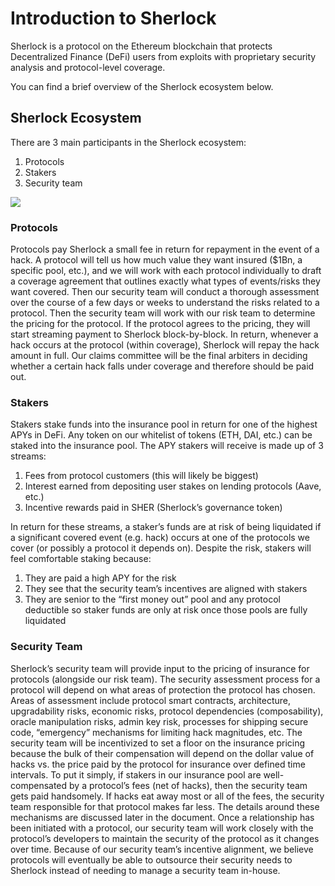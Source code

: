 # Introduction to Sherlock

Sherlock is a protocol on the Ethereum blockchain that protects Decentralized Finance (DeFi) users from exploits with proprietary security analysis and protocol-level coverage.

You can find a brief overview of the Sherlock ecosystem below.

## Sherlock Ecosystem

There are 3 main participants in the Sherlock ecosystem:

1. Protocols
2. Stakers
3. Security team

![](https://i.imgur.com/g42VSva.png)

### Protocols
Protocols pay Sherlock a small fee in return for repayment in the event of a hack. A protocol will tell us how much value they want insured ($1Bn, a specific pool, etc.), and we will work with each protocol individually to draft a coverage agreement that outlines exactly what types of events/risks they want covered. Then our security team will conduct a thorough assessment over the course of a few days or weeks to understand the risks related to a protocol. Then the security team will work with our risk team to determine the pricing for the protocol. If the protocol agrees to the pricing, they will start streaming payment to Sherlock block-by-block. In return, whenever a hack occurs at the protocol (within coverage), Sherlock will repay the hack amount in full. Our claims committee will be the final arbiters in deciding whether a certain hack falls under coverage and therefore should be paid out.

### Stakers
Stakers stake funds into the insurance pool in return for one of the highest APYs in DeFi. Any token on our whitelist of tokens (ETH, DAI, etc.) can be staked into the insurance pool. The APY stakers will receive is made up of 3 streams:

1. Fees from protocol customers (this will likely be biggest)
2. Interest earned from depositing user stakes on lending protocols (Aave, etc.)
3. Incentive rewards paid in SHER (Sherlock’s governance token)

In return for these streams, a staker’s funds are at risk of being liquidated if a significant covered event (e.g. hack) occurs at one of the protocols we cover (or possibly a protocol it depends on). Despite the risk, stakers will feel comfortable staking because:

1. They are paid a high APY for the risk
2. They see that the security team’s incentives are aligned with stakers
3. They are senior to the “first money out” pool and any protocol deductible so staker funds are only at risk once those pools are fully liquidated

### Security Team
Sherlock’s security team will provide input to the pricing of insurance for protocols (alongside our risk team). The security assessment process for a protocol will depend on what areas of protection the protocol has chosen. Areas of assessment include protocol smart contracts, architecture, upgradability risks, economic risks, protocol dependencies (composability), oracle manipulation risks, admin key risk, processes for shipping secure code, “emergency” mechanisms for limiting hack magnitudes, etc. The security team will be incentivized to set a floor on the insurance pricing because the bulk of their compensation will depend on the dollar value of hacks vs. the price paid by the protocol for insurance over defined time intervals. To put it simply, if stakers in our insurance pool are well-compensated by a protocol’s fees (net of hacks), then the security team gets paid handsomely. If hacks eat away most or all of the fees, the security team responsible for that protocol makes far less. The details around these mechanisms are discussed later in the document. Once a relationship has been initiated with a protocol, our security team will work closely with the protocol’s developers to maintain the security of the protocol as it changes over time. Because of our security team’s incentive alignment, we believe protocols will eventually be able to outsource their security needs to Sherlock instead of needing to manage a security team in-house.
